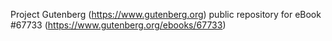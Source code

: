 Project Gutenberg (https://www.gutenberg.org) public repository for
eBook #67733 (https://www.gutenberg.org/ebooks/67733)
